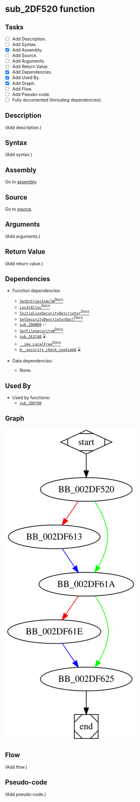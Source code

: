 # sub_2DF520 function

## Tasks

- [ ] Add Description.
- [ ] Add Syntax.
- [X] Add Assembly.
- [ ] Add Source.
- [ ] Add Arguments.
- [ ] Add Return Value.
- [X] Add Dependencies.
- [X] Add Used By.
- [X] Add Graph.
- [ ] Add Flow.
- [ ] Add Pseudo-code.
- [ ] Fully documented (Including dependencies).

## Description

(Add description.)

## Syntax

(Add syntax.)

## Assembly

Go to [assembly](../asm/sub_2DF520.asm).

## Source

Go to [source](../cc/sub_2DF520.cc).

## Arguments

(Add arguments.)

## Return Value

(Add return value.)

## Dependencies

* Function dependencies:
  * [`SetEntriesInAclW`<sup>Docs</sup>](https://docs.microsoft.com/en-us/windows/win32/api/aclapi/nf-aclapi-setentriesinaclw)
  * [`LocalAlloc`<sup>Docs</sup>](https://docs.microsoft.com/en-us/windows/win32/api/winbase/nf-winbase-localalloc)
  * [`InitializeSecurityDescriptor`<sup>Docs</sup>](https://docs.microsoft.com/en-us/windows/win32/api/securitybaseapi/nf-securitybaseapi-initializesecuritydescriptor)
  * [`SetSecurityDescriptorDacl`<sup>Docs</sup>](https://docs.microsoft.com/en-us/windows/win32/api/securitybaseapi/nf-securitybaseapi-setsecuritydescriptordacl)
  * [`sub_2D6BD0`](sub_2D6BD0.md) ✅
  * [`SetFileSecurityW`<sup>Docs</sup>](https://docs.microsoft.com/en-us/windows/win32/api/securitybaseapi/nf-securitybaseapi-setfilesecurityw)
  * [`sub_2E2C40`](sub_2E2C40.md) ⌛
  * [`__imp_LocalFree`<sup>Docs</sup>](https://docs.microsoft.com/en-us/windows/win32/api/winbase/nf-winbase-localfree)
  * [`@__security_check_cookie@4`](@__security_check_cookie@4.md) ⌛


* Data dependencies:
  * None.

## Used By

* Used by functions:
  * [`sub_2DD790`](sub_2DD790.md)

## Graph

![sub_2DF520 Graph](../svg/sub_2DF520.svg "sub_2DF520 Graph")

## Flow

(Add flow.)

## Pseudo-code

(Add pseudo-code.)
